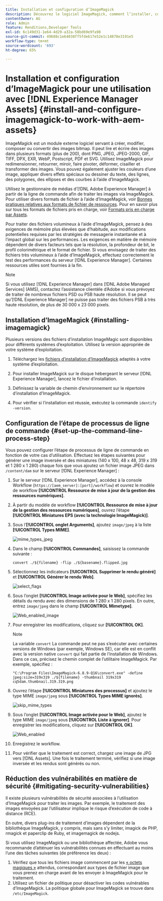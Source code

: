 ```yaml
---
title: Installation et configuration d’ImageMagick
description: Découvrez le logiciel ImageMagick, comment l’installer, configurer l’étape de processus de ligne de commande et l’utiliser pour modifier, composer et générer des miniatures à partir d’images.
contentOwner: AG
role: Admin
feature: Renditions,Developer Tools
exl-id: 6c149d31-1e64-4d29-a32a-58bd69e9fa98
source-git-commit: 49688c1e64038ff5fde617e52e1c14878e3191e5
workflow-type: tm+mt
source-wordcount: '693'
ht-degree: 65%

---
```


# Installation et configuration d’ImageMagick pour une utilisation avec [!DNL Experience Manager Assets] {#install-and-configure-imagemagick-to-work-with-aem-assets}

ImageMagick est un module externe logiciel servant à créer, modifier, composer ou convertir des images bitmap. Il peut lire et écrire des images dans plusieurs formats (plus de 200), dont PNG, JPEG, JPEG-2000, GIF, TIFF, DPX, EXR, WebP, Postscript, PDF et SVG. Utilisez ImageMagick pour redimensionner, retourner, miroir, faire pivoter, déformer, cisailler et transformer des images. Vous pouvez également ajuster les couleurs d’une image, appliquer divers effets spéciaux ou dessiner du texte, des lignes, des polygones, des ellipses et des courbes à l’aide d’ImageMagick.

Utilisez le gestionnaire de médias d’[!DNL Adobe Experience Manager] à partir de la ligne de commande afin de traiter les images via ImageMagick. Pour utiliser divers formats de fichier à l’aide d’ImageMagick, voir [Bonnes pratiques relatives aux formats de fichier de ressources](/help/assets/assets-file-format-best-practices.md). Pour en savoir plus sur tous les formats de fichiers pris en charge, voir [Formats pris en charge par Assets](/help/assets/assets-formats.md).

Pour traiter des fichiers volumineux à l’aide d’ImageMagick, pensez à des exigences de mémoire plus élevées que d’habitude, aux modifications potentielles requises par les stratégies de messagerie instantanée et à l’impact global sur les performances. Les exigences en matière de mémoire dépendent de divers facteurs tels que la résolution, la profondeur de bit, le profil colorimétrique et le format de fichier. Si vous envisagez de traiter des fichiers très volumineux à l’aide d’ImageMagick, effectuez correctement le test des performances du serveur [!DNL Experience Manager]. Certaines ressources utiles sont fournies à la fin.

>[!NOTE]
>
>Si vous utilisez [!DNL Experience Manager] dans [!DNL Adobe Managed Services] (AMS), contactez l’assistance clientèle d’Adobe si vous prévoyez de traiter de nombreux fichiers PSD ou PSB haute résolution. Il se peut qu’[!DNL Experience Manager] ne puisse pas traiter des fichiers PSB à très haute résolution, de plus de 30 000 x 23 000 pixels.

## Installation d’ImageMagick {#installing-imagemagick}

Plusieurs versions des fichiers d’installation ImageMagic sont disponibles pour différents systèmes d’exploitation. Utilisez la version appropriée de votre système d’exploitation.

1. Téléchargez les [fichiers d’installation d’ImageMagick](https://www.imagemagick.org/script/download.php) adaptés à votre système d’exploitation.
1. Pour installer ImageMagick sur le disque hébergeant le serveur [!DNL Experience Manager], lancez le fichier d’installation.

1. Définissez la variable de chemin d’environnement sur le répertoire d’installation d’ImageMagick.
1. Pour vérifier si l’installation est réussie, exécutez la commande `identify -version`.

## Configuration de l’étape de processus de ligne de commande {#set-up-the-command-line-process-step}

Vous pouvez configurer l’étape de processus de ligne de commande en fonction de votre cas d’utilisation. Effectuez les étapes suivantes pour générer une image inversée et des miniatures (140 x 100, 48 x 48, 319 x 319 et 1 280 x 1 280) chaque fois que vous ajoutez un fichier image JPEG dans `/content/dam` sur le serveur [!DNL Experience Manager] :

1. Sur le serveur [!DNL Experience Manager], accédez à la console Workflow (`https://[aem_server]:[port]/workflow`) et ouvrez le modèle de workflow **[!UICONTROL Ressource de mise à jour de la gestion des ressources numériques]**.
1. À partir du modèle de workflow **[!UICONTROL Ressource de mise à jour de la gestion des ressources numériques]**, ouvrez l’étape **[!UICONTROL Miniatures EPS (avec la technologie ImageMagick)]**.
1. Sous l’**[!UICONTROL onglet Arguments]**, ajoutez `image/jpeg` à la liste **[!UICONTROL Types MIME]**.

   ![mime_types_jpeg](assets/mime_types_jpeg.png)

1. Dans le champ **[!UICONTROL Commandes]**, saisissez la commande suivante :

   `convert ./${filename} -flip ./${basename}.flipped.jpg`

1. Sélectionnez les indicateurs **[!UICONTROL Supprimer le rendu généré]** et **[!UICONTROL Générer le rendu Web]**.

   ![select_flags](assets/select_flags.png)

1. Sous l’onglet **[!UICONTROL Image activée pour le Web]**, spécifiez les détails du rendu avec des dimensions de 1 280 x 1 280 pixels. En outre, entrez `image/jpeg` dans le champ **[!UICONTROL Mimetype]**.

   ![Web_enabled_image](assets/web_enabled_image.png)

1. Pour enregistrer les modifications, cliquez sur **[!UICONTROL OK]**.

   >[!NOTE]
   >
   >La variable `convert` La commande peut ne pas s’exécuter avec certaines versions de Windows (par exemple, Windows SE), car elle est en conflit avec la version native `convert` qui fait partie de l’installation de Windows. Dans ce cas, précisez le chemin complet de l’utilitaire ImageMagick. Par exemple, spécifiez :
   >
   >
   >`"C:\Program Files\ImageMagick-6.8.9-Q16\convert.exe" -define jpeg:size=319x319 ./${filename} -thumbnail 319x319 cq5dam.thumbnail.319.319.png`

1. Ouvrez l’étape **[!UICONTROL Miniatures des processus]** et ajoutez le type MIME `image/jpeg` sous **[!UICONTROL Types MIME ignorés]**.

   ![skip_mime_types](assets/skip_mime_types.png)

1. Sous l’onglet **[!UICONTROL Image activée pour le Web]**, ajoutez le type MIME `image/jpeg` sous **[!UICONTROL Liste à ignorer]**. Pour enregistrer les modifications, cliquez sur **[!UICONTROL OK]**.

   ![Web_enabled](assets/web_enabled.png)

1. Enregistrez le workflow.

1. Pour vérifier que le traitement est correct, chargez une image de JPG vers [!DNL Assets]. Une fois le traitement terminé, vérifiez si une image inversée et les rendus sont générés ou non.

## Réduction des vulnérabilités en matière de sécurité {#mitigating-security-vulnerabilities}

Il existe plusieurs vulnérabilités de sécurité associées à l’utilisation d’ImageMagick pour traiter les images. Par exemple, le traitement des images envoyées par l’utilisateur implique le risque d’exécution de code à distance (RCE).

En outre, divers plug-ins de traitement d’images dépendent de la bibliothèque ImageMagick, y compris, mais sans s’y limiter, imagick de PHP, rmagick et paperclip de Ruby, et imagemagick de nodejs.

Si vous utilisez ImageMagick ou une bibliothèque affectée, Adobe vous recommande d’atténuer les vulnérabilités connues en effectuant au moins l’une des tâches suivantes (de préférence les deux) :

1. Vérifiez que tous les fichiers image commencent par les [« octets magiques »](https://en.wikipedia.org/wiki/List_of_file_signatures) attendus, correspondant aux types de fichier image que vous prenez en charge avant de les envoyer à ImageMagick pour le traitement.
1. Utilisez un fichier de politique pour désactiver les codes vulnérables d’ImageMagick. La politique globale pour ImageMagick se trouve dans `/etc/ImageMagick`.
